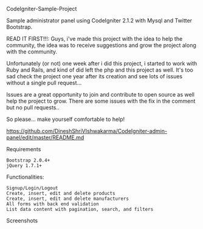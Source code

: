 CodeIgniter-Sample-Project

Sample administrator panel using CodeIgniter 2.1.2 with Mysql and Twitter Bootstrap.

READ IT FIRST!!!: Guys, i've made this project with the idea to help the community, the idea was to receive suggestions and grow the project along with the community.

Unfortunately (or not) one week after i did this project, i started to work with Ruby and Rails, and kind of did left the php and this project as well. It's too sad check the project one year after its creation and see lots of issues without a single pull request...

Issues are a great opportunity to join and contribute to open source as well help the project to grow. There are some issues with the fix in the comment but no pull requests..

So please... make yourself comfortable to help!

https://github.com/DineshShriVIshwakarma/CodeIgniter-admin-panel/edit/master/README.md

Requirements

    Bootstrap 2.0.4+
    jQuery 1.7.1+

Functionalities:

    Signup/Login/Logout
    Create, insert, edit and delete products
    Create, insert, edit and delete manufacturers
    All forms with back end validation
    List data content with pagination, search, and filters

Screenshots
